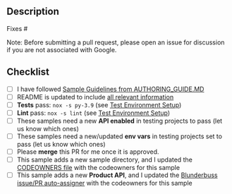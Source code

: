 ## Description

Fixes #<ISSUE-NUMBER>

Note: Before submitting a pull request, please open an issue for discussion if you are not associated with Google.

## Checklist
- [ ] I have followed [Sample Guidelines from AUTHORING_GUIDE.MD](https://github.com/GoogleCloudPlatform/python-docs-samples/blob/main/AUTHORING_GUIDE.md)
- [ ] README is updated to include [all relevant information](https://github.com/GoogleCloudPlatform/python-docs-samples/blob/main/AUTHORING_GUIDE.md#readme-file)
- [ ] **Tests** pass:   `nox -s py-3.9` (see [Test Environment Setup](https://github.com/GoogleCloudPlatform/python-docs-samples/blob/main/AUTHORING_GUIDE.md#test-environment-setup))
- [ ] **Lint** pass:   `nox -s lint` (see [Test Environment Setup](https://github.com/GoogleCloudPlatform/python-docs-samples/blob/main/AUTHORING_GUIDE.md#test-environment-setup))
- [ ] These samples need a new **API enabled** in testing projects to pass (let us know which ones)
- [ ] These samples need a new/updated **env vars** in testing projects set to pass (let us know which ones)
- [ ] Please **merge** this PR for me once it is approved.
- [ ] This sample adds a new sample directory, and I updated the [CODEOWNERS file](https://github.com/GoogleCloudPlatform/python-docs-samples/blob/main/.github/CODEOWNERS) with the codeowners for this sample
- [ ] This sample adds a new **Product API**, and I updated the [Blunderbuss issue/PR auto-assigner](https://github.com/GoogleCloudPlatform/python-docs-samples/blob/main/.github/blunderbuss.yml) with the codeowners for this sample
